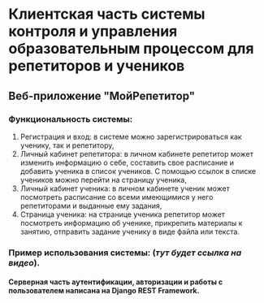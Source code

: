 # Клиентская часть системы контроля и управления образовательным процессом для репетиторов и учеников
## Веб-приложение "МойРепетитор"

### Функциональность системы: 
1) Регистрация и вход: в системе можно зарегистрироваться как ученику, так и репетитору,
2) Личный кабинет репетитора: в личном кабинете репетитор может изменить информацию о себе, 
составить свое расписание и добавить ученика в список учеников. С помощью ссылок 
в списке учеников можно перейти на страницу ученика,
3) Личный кабинет ученика: в личном кабинете ученик может посмотреть расписание со всеми 
имеющимися у него репетиторами и выданные ему задания,
4) Страница ученика: на странице ученика репетитор может посмотреть информацию об ученике,
прикрепить материалы к занятию, отправить задание ученику в виде файла или текста.

### Пример использования системы: (*тут будет ссылка на видео*).

#### Серверная часть аутентификации, авторизации и работы с пользователем написана на Django REST Framework.

